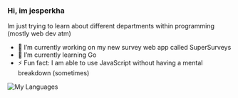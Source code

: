 ### Hi, im jesperkha

Im just trying to learn about different departments within programming (mostly web dev atm)

- 🔭 I’m currently working on my new survey web app called SuperSurveys
- 🌱 I’m currently learning Go
- ⚡ Fun fact: I am able to use JavaScript without having a mental breakdown (sometimes)

![My Languages](https://github-readme-stats.vercel.app/api/top-langs/?username=jesperkha&layout=compact&theme=dark)
